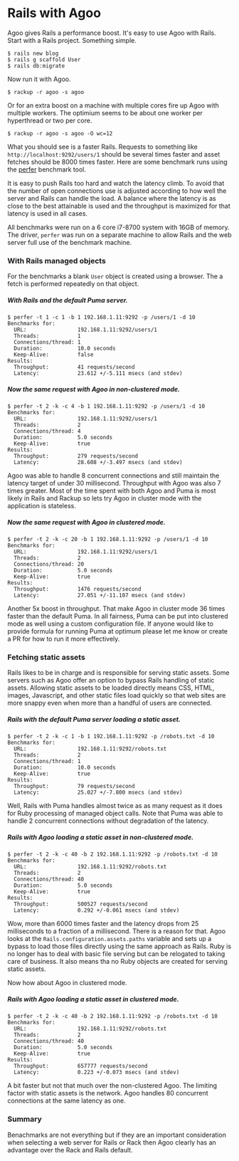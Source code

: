 # Rails with Agoo

Agoo gives Rails a performance boost. It's easy to use Agoo with Rails. Start
with a Rails project. Something simple.

```
$ rails new blog
$ rails g scaffold User
$ rails db:migrate
```

Now run it with Agoo.

```
$ rackup -r agoo -s agoo
```

Or for an extra boost on a machine with multiple cores fire up Agoo with
multiple workers. The optimium seems to be about one worker per hyperthread or
two per core.

```
$ rackup -r agoo -s agoo -O wc=12
```

What you should see is a faster Rails. Requests to something like
`http://localhost:9292/users/1` should be several times faster and asset
fetches should be 8000 times faster. Here are some benchmark runs using the
[perfer](https://github.com/ohler55/perfer) benchmark tool.

It is easy to push Rails too hard and watch the latency climb. To avoid that
the number of open connections use is adjusted according to how well the
server and Rails can handle the load. A balance where the latency is as close
to the best attainable is used and the throughput is maximized for that
latency is used in all cases.

All benchmarks were run on a 6 core i7-8700 system with 16GB of memory. The
driver, `perfer` was run on a separate machine to allow Rails and the web
server full use of the benchmark machine.

### With Rails managed objects

For the benchmarks a blank `User` object is created using a browser. The a
fetch is performed repeatedly on that object.

##### With Rails and the default Puma server.

```
$ perfer -t 1 -c 1 -b 1 192.168.1.11:9292 -p /users/1 -d 10
Benchmarks for:
  URL:                192.168.1.11:9292/users/1
  Threads:            1
  Connections/thread: 1
  Duration:           10.0 seconds
  Keep-Alive:         false
Results:
  Throughput:         41 requests/second
  Latency:            23.612 +/-5.111 msecs (and stdev)
```

##### Now the same request with Agoo in non-clustered mode.

```
$ perfer -t 2 -k -c 4 -b 1 192.168.1.11:9292 -p /users/1 -d 10
Benchmarks for:
  URL:                192.168.1.11:9292/users/1
  Threads:            2
  Connections/thread: 4
  Duration:           5.0 seconds
  Keep-Alive:         true
Results:
  Throughput:         279 requests/second
  Latency:            28.608 +/-3.497 msecs (and stdev)
```

Agoo was able to handle 8 concurrent connections and still maintain the
latency target of under 30 millisecond. Throughput with Agoo was also 7 times
greater. Most of the time spent with both Agoo and Puma is most likely in
Rails and Rackup so lets try Agoo in cluster mode with the application is
stateless.

##### Now the same request with Agoo in clustered mode.

```
$ perfer -t 2 -k -c 20 -b 1 192.168.1.11:9292 -p /users/1 -d 10
Benchmarks for:
  URL:                192.168.1.11:9292/users/1
  Threads:            2
  Connections/thread: 20
  Duration:           5.0 seconds
  Keep-Alive:         true
Results:
  Throughput:         1476 requests/second
  Latency:            27.051 +/-11.107 msecs (and stdev)
```

Another 5x boost in throughput. That make Agoo in cluster mode 36 times faster
than the default Puma. In all fairness, Puma can be put into clustered mode as
well using a custom configuration file. If anyone would like to provide
formula for running Puma at optimum please let me know or create a PR for how
to run it more effectively.

### Fetching static assets

Rails likes to be in charge and is responsible for serving static assets. Some
servers such as Agoo offer an option to bypass Rails handling of static
assets. Allowing static assets to be loaded directly means CSS, HTML, images,
Javascript, and other static files load quickly so that web sites are more
snappy even when more than a handful of users are connected.

##### Rails with the default Puma server loading a static asset.
```
$ perfer -t 2 -k -c 1 -b 1 192.168.1.11:9292 -p /robots.txt -d 10
Benchmarks for:
  URL:                192.168.1.11:9292/robots.txt
  Threads:            2
  Connections/thread: 1
  Duration:           10.0 seconds
  Keep-Alive:         true
Results:
  Throughput:         79 requests/second
  Latency:            25.027 +/-7.800 msecs (and stdev)
```

Well, Rails with Puma handles almost twice as as many request as it does for
Ruby processing of managed object calls. Note that Puma was able to handle 2
concurrent connections without degradation of the latency.

##### Rails with Agoo loading a static asset in non-clustered mode.
```
$ perfer -t 2 -k -c 40 -b 2 192.168.1.11:9292 -p /robots.txt -d 10
Benchmarks for:
  URL:                192.168.1.11:9292/robots.txt
  Threads:            2
  Connections/thread: 40
  Duration:           5.0 seconds
  Keep-Alive:         true
Results:
  Throughput:         500527 requests/second
  Latency:            0.292 +/-0.061 msecs (and stdev)
```

Wow, more than 6000 times faster and the latency drops from 25 milliseconds to
a fraction of a millisecond. There is a reason for that. Agoo looks at the
`Rails.configuration.assets.paths` variable and sets up a bypass to load those
files directly using the same approach as Rails. Ruby is no longer has to deal
with basic file serving but can be relogated to taking care of business. It
also means tha no Ruby objects are created for serving static assets.

Now how about Agoo in clustered mode.

##### Rails with Agoo loading a static asset in clustered mode.
```
$ perfer -t 2 -k -c 40 -b 2 192.168.1.11:9292 -p /robots.txt -d 10
Benchmarks for:
  URL:                192.168.1.11:9292/robots.txt
  Threads:            2
  Connections/thread: 40
  Duration:           5.0 seconds
  Keep-Alive:         true
Results:
  Throughput:         657777 requests/second
  Latency:            0.223 +/-0.073 msecs (and stdev)
```

A bit faster but not that much over the non-clustered Agoo. The limiting
factor with static assets is the network. Agoo handles 80 concurrent
connections at the same latency as one.

### Summary

Benachmarks are not everything but if they are an important consideration when
selecting a web server for Rails or Rack then Agoo clearly has an advantage
over the Rack and Rails default.
